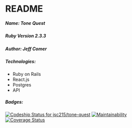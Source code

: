 # README

##### Name: Tone Quest

##### Ruby Version 2.3.3

##### Author: Jeff Comer

##### Technologies:
* Ruby on Rails
* React.js
* Postgres
* API

##### Badges:

[ ![Codeship Status for jsc215/tone-quest](https://app.codeship.com/projects/266a4440-bee0-0135-926e-72379a217d2f/status?branch=master)](https://app.codeship.com/projects/259936)
[![Maintainability](https://api.codeclimate.com/v1/badges/b55f49d8aa9d47fc4a3f/maintainability)](https://codeclimate.com/github/jsc215/tone-quest/maintainability)
[![Coverage Status](https://coveralls.io/repos/github/jsc215/tone-quest/badge.svg?branch=master)](https://coveralls.io/github/jsc215/tone-quest?branch=master)
